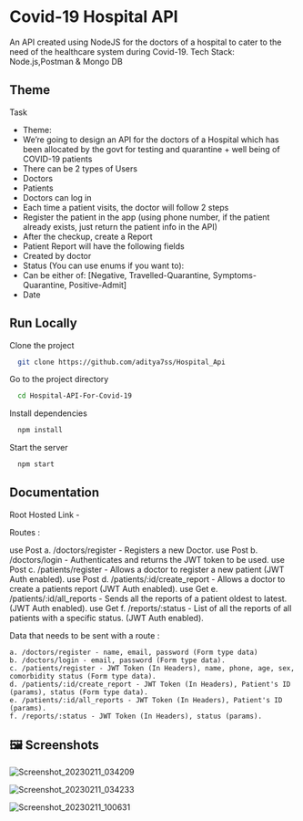 
# Covid-19 Hospital API

An API created using NodeJS for the doctors of a hospital to cater to the need of the healthcare system during Covid-19.
Tech Stack: Node.js,Postman & Mongo DB

## Theme
 Task
 - Theme:
 - We’re going to design an API for the doctors of a Hospital which has been allocated by the
 govt for testing and quarantine + well being of COVID-19 patients
 - There can be 2 types of Users
 - Doctors
 - Patients
 - Doctors can log in
 - Each time a patient visits, the doctor will follow 2 steps
 - Register the patient in the app (using phone number, if the patient already exists, just
   return the patient info in the API)
 - After the checkup, create a Report
 - Patient Report will have the following fields
 - Created by doctor
 - Status (You can use enums if you want to):
 - Can be either of: [Negative, Travelled-Quarantine, Symptoms-Quarantine,
   Positive-Admit]
 - Date



## Run Locally

Clone the project

```bash
  git clone https://github.com/aditya7ss/Hospital_Api
```

Go to the project directory

```bash
  cd Hospital-API-For-Covid-19
```

Install dependencies

```bash Buid Command
  npm install
```

Start the server

```bash Run Command
  npm start
```

  
## Documentation

Root Hosted Link - 

Routes :

   use Post a. /doctors/register - Registers a new Doctor.
   use Post b. /doctors/login - Authenticates and returns the JWT token to be used.
   use Post c. /patients/register - Allows a doctor to register a new patient (JWT Auth enabled).
   use Post  d. /patients/:id/create_report - Allows a doctor to create a patients report (JWT    Auth enabled).
   use Get e. /patients/:id/all_reports - Sends all the reports of a patient oldest to latest. (JWT Auth enabled).
   use Get f. /reports/:status - List of all the reports of all patients with a specific status. (JWT Auth enabled).

Data that needs to be sent with a route :
    
    a. /doctors/register - name, email, password (Form type data)
    b. /doctors/login - email, password (Form type data).
    c. /patients/register - JWT Token (In Headers), name, phone, age, sex, comorbidity status (Form type data).
    d. /patients/:id/create_report - JWT Token (In Headers), Patient's ID (params), status (Form type data).
    e. /patients/:id/all_reports - JWT Token (In Headers), Patient's ID (params).
    f. /reports/:status - JWT Token (In Headers), status (params).


## 🖼️ Screenshots

![Screenshot_20230211_034209](https://user-images.githubusercontent.com/100330745/218295098-4a381a12-d4ac-4843-adce-5cb982dd292b.png)


![Screenshot_20230211_034233](https://user-images.githubusercontent.com/100330745/218295100-412fd3a2-457e-4119-bd1a-b233fdb0481a.png)


![Screenshot_20230211_100631](https://user-images.githubusercontent.com/100330745/218295101-a585bfce-da21-4e07-ab93-36727cdac1af.png)

  
 
